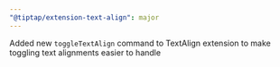 ```yaml
---
"@tiptap/extension-text-align": major
---
```


Added new `toggleTextAlign` command to TextAlign extension to make toggling text alignments easier to handle

